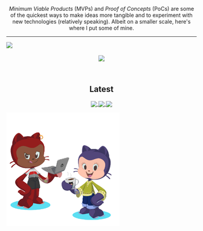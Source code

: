 <p align="center">
  <i>Minimum Viable Products</i> (MVPs) and <i>Proof of Concepts</i> (PoCs) are some of the quickest ways to make ideas more tangible and to experiment with new technologies (relatively speaking). Albeit on a smaller scale, here's where I put some of mine.
</p>
<p align="center">
  <hr />
  <a href="https://skillicons.dev">
    <img src="https://skillicons.dev/icons?i=vscode,idea,graphql,mysql,heroku,angular,azure,git,apollo,bootstrap,nodejs,react,docker,kubernetes,nestjs,gcp,express,netlify,jenkins,js,ts,nginx,jest,reactivex,sass,vue,webpack&perline=18" />
  </a>
</p>
<p align="center">
  <img align="center" src="https://github-readme-stats.vercel.app/api/top-langs/?username=peta-byte&theme=jolly&layout=compact" />
  </p>
<br />
<p>
  <h2 align="center">Latest</h2>
  <p align="center">
  <a href="https://github.com/peta-byte/loading-cards">
  <img align="center" src="https://github-readme-stats.vercel.app/api/pin/?username=peta-byte&repo=loading-cards&theme=jolly" />
  </a>
  <a href="https://github.com/peta-byte/ng-ionic-basics">
  <img align="center" src="https://github-readme-stats.vercel.app/api/pin/?username=peta-byte&repo=ng-ionic-basics&theme=jolly" />
  </a>
  <a href="https://github.com/peta-byte/ngx-shareable">
  <img align="center" src="https://github-readme-stats.vercel.app/api/pin/?username=peta-byte&repo=ngx-shareable&theme=jolly" />
  </a>
  <p> 
    <img height="300" src="https://github.com/peta-byte/peta-byte/blob/main/peta-octocats.png?raw=true" />
  </p>
  </p>
<br />
</p>

